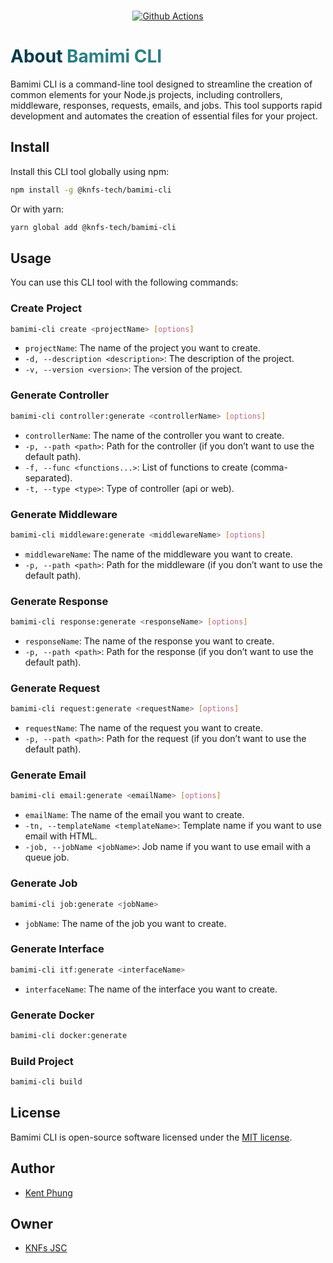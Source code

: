
<p align="center">
  <br>
	<a href="https://github.com/knfs-library/bamimi-cli/actions" alt="github">
	<img src="https://github.com/knfs-library/bamimi-cli/actions/workflows/test.yml/badge.svg" alt="Github Actions" />
	</a>
</p>

<h1> <span style="color:#013C4D;">About</span> <span style="color:#2B7F84;">Bamimi CLI</span></h1>

Bamimi CLI is a command-line tool designed to streamline the creation of common elements for your Node.js projects, including controllers, middleware, responses, requests, emails, and jobs. This tool supports rapid development and automates the creation of essential files for your project.

## Install

Install this CLI tool globally using npm:

```bash
npm install -g @knfs-tech/bamimi-cli
```

Or with yarn:

```bash
yarn global add @knfs-tech/bamimi-cli
```

## Usage

You can use this CLI tool with the following commands:

### Create Project

```bash
bamimi-cli create <projectName> [options]
```

- `projectName`: The name of the project you want to create.
- `-d, --description <description>`: The description of the project.
- `-v, --version <version>`: The version of the project.

### Generate Controller

```bash
bamimi-cli controller:generate <controllerName> [options]
```

- `controllerName`: The name of the controller you want to create.
- `-p, --path <path>`: Path for the controller (if you don’t want to use the default path).
- `-f, --func <functions...>`: List of functions to create (comma-separated).
- `-t, --type <type>`: Type of controller (api or web).

### Generate Middleware

```bash
bamimi-cli middleware:generate <middlewareName> [options]
```

- `middlewareName`: The name of the middleware you want to create.
- `-p, --path <path>`: Path for the middleware (if you don’t want to use the default path).

### Generate Response

```bash
bamimi-cli response:generate <responseName> [options]
```

- `responseName`: The name of the response you want to create.
- `-p, --path <path>`: Path for the response (if you don’t want to use the default path).

### Generate Request

```bash
bamimi-cli request:generate <requestName> [options]
```

- `requestName`: The name of the request you want to create.
- `-p, --path <path>`: Path for the request (if you don’t want to use the default path).

### Generate Email

```bash
bamimi-cli email:generate <emailName> [options]
```

- `emailName`: The name of the email you want to create.
- `-tn, --templateName <templateName>`: Template name if you want to use email with HTML.
- `-job, --jobName <jobName>`: Job name if you want to use email with a queue job.

### Generate Job

```bash
bamimi-cli job:generate <jobName>
```

- `jobName`: The name of the job you want to create.
  
### Generate Interface

```bash
bamimi-cli itf:generate <interfaceName>
```
- `interfaceName`: The name of the interface you want to create.
  
### Generate Docker

```bash
bamimi-cli docker:generate
```


### Build Project

```bash
bamimi-cli build 
```
  
## License

Bamimi CLI is open-source software licensed under the [MIT license](https://opensource.org/licenses/MIT).

## Author
* [Kent Phung](https://github.com/khapu2906)

## Owner
* [KNFs JSC](https://github.com/knfs-jsc)
